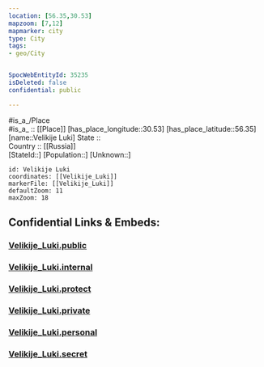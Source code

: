 ```yaml
---
location: [56.35,30.53] 
mapzoom: [7,12] 
mapmarker: city 
type: City
tags:
- geo/City


SpocWebEntityId: 35235
isDeleted: false
confidential: public

---
```

#is_a_/Place  
#is_a_ :: [[Place]] 
[has_place_longitude::30.53] 
[has_place_latitude::56.35] 
[name::Velikije Luki] 
State ::  
Country :: [[Russia]]  
[StateId::] 
[Population::] 
[Unknown::] 


```leaflet
id: Velikije Luki
coordinates: [[Velikije_Luki]] 
markerFile: [[Velikije_Luki]] 
defaultZoom: 11 
maxZoom: 18
```


## Confidential Links & Embeds: 

### [Velikije_Luki.public](/_public/\Earth\Continent\Europe\Europe~East\Russia\Russia~NorthWest\Pskov_Oblast\CityVelikije_Luki.public.md) 

### [Velikije_Luki.internal](/_internal/\Earth\Continent\Europe\Europe~East\Russia\Russia~NorthWest\Pskov_Oblast\CityVelikije_Luki.internal.md) 

### [Velikije_Luki.protect](/_protect/\Earth\Continent\Europe\Europe~East\Russia\Russia~NorthWest\Pskov_Oblast\CityVelikije_Luki.protect.md) 

### [Velikije_Luki.private](/_private/\Earth\Continent\Europe\Europe~East\Russia\Russia~NorthWest\Pskov_Oblast\CityVelikije_Luki.private.md) 

### [Velikije_Luki.personal](/_personal/\Earth\Continent\Europe\Europe~East\Russia\Russia~NorthWest\Pskov_Oblast\CityVelikije_Luki.personal.md) 

### [Velikije_Luki.secret](/_secret/\Earth\Continent\Europe\Europe~East\Russia\Russia~NorthWest\Pskov_Oblast\CityVelikije_Luki.secret.md)

